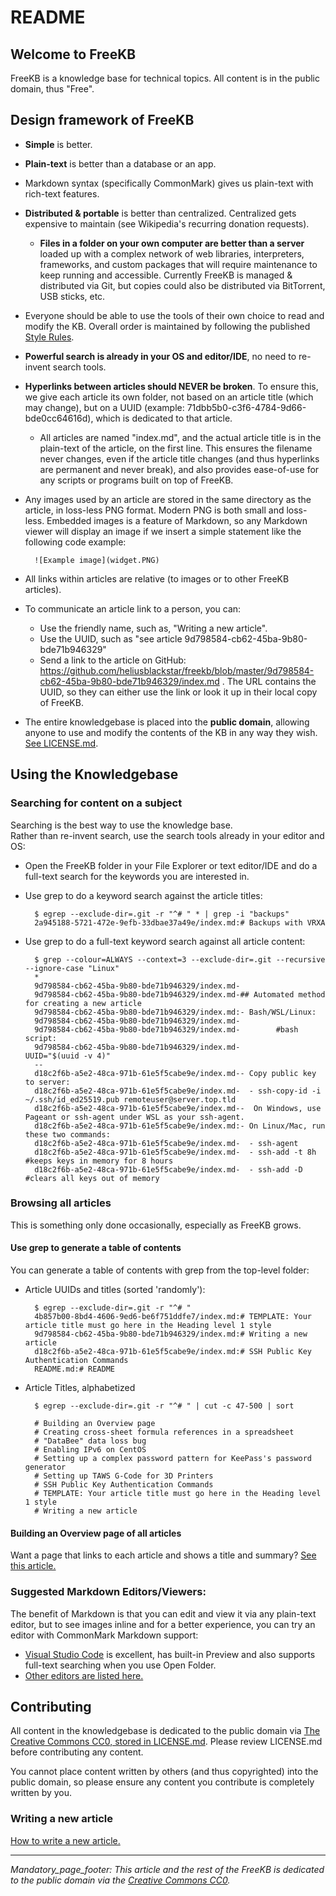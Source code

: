# README
## Welcome to FreeKB
FreeKB is a knowledge base for technical topics.  All content is in the public domain, thus "Free".

## Design framework of FreeKB
- **Simple** is better.
- **Plain-text** is better than a database or an app.
- Markdown syntax (specifically CommonMark) gives us plain-text with rich-text features.
- **Distributed & portable** is better than centralized.  Centralized gets expensive to maintain (see Wikipedia's recurring donation requests).  
   - **Files in a folder on your own computer are better than a server** loaded up with a complex network of web libraries, interpreters, frameworks, and custom packages that will require maintenance to keep running and accessible.  Currently FreeKB is managed & distributed via Git, but copies could also be distributed via BitTorrent, USB sticks, etc.
- Everyone should be able to use the tools of their own choice to read and modify the KB.   Overall order is maintained by following the published [Style Rules](9d798584-cb62-45ba-9b80-bde71b946329/index.md).
- **Powerful search is already in your OS and editor/IDE**, no need to re-invent search tools.
- **Hyperlinks between articles should NEVER be broken**.  To ensure this, we give each article its own folder, not based on an article title (which may change), but on a UUID (example: 71dbb5b0-c3f6-4784-9d66-bde0cc64616d), which is dedicated to that article.
    - All articles are named "index.md", and the actual article title is in the plain-text of the article, on the first line.  This ensures the filename never changes, even if the article title changes (and thus hyperlinks are permanent and never break), and also provides ease-of-use for any scripts or programs built on top of FreeKB.
- Any images used by an article are stored in the same directory as the article, in loss-less PNG format.  Modern PNG is both small and loss-less.  Embedded images is a feature of Markdown, so any Markdown viewer will display an image if we insert a simple statement like the following code example:

        ![Example image](widget.PNG)
    
- All links within articles are relative (to images or to other FreeKB articles).
- To communicate an article link to a person, you can:
    - Use the friendly name, such as, "Writing a new article".
    - Use the UUID, such as "see article 9d798584-cb62-45ba-9b80-bde71b946329"
    - Send a link to the article on GitHub: https://github.com/heliusblackstar/freekb/blob/master/9d798584-cb62-45ba-9b80-bde71b946329/index.md .  The URL contains the UUID, so they can either use the link or look it up in their local copy of FreeKB.
- The entire knowledgebase is placed into the **public domain**, allowing anyone to use and modify the contents of the KB in any way they wish.  [See LICENSE.md](LICENSE.md).

## Using the Knowledgebase
### Searching for content on a subject
Searching is the best way to use the knowledge base.  
Rather than re-invent search, use the search tools already in your editor and OS:
- Open the FreeKB folder in your File Explorer or text editor/IDE and do a full-text search for the keywords you are interested in.
- Use grep to do a keyword search against the article titles:
 
        $ egrep --exclude-dir=.git -r "^# " * | grep -i "backups"
        2a945188-5721-472e-9efb-33dbae37a49e/index.md:# Backups with VRXA
- Use grep to do a full-text keyword search against all article content:

        $ grep --colour=ALWAYS --context=3 --exclude-dir=.git --recursive --ignore-case "Linux"
        *
        9d798584-cb62-45ba-9b80-bde71b946329/index.md-
        9d798584-cb62-45ba-9b80-bde71b946329/index.md-## Automated method for creating a new article
        9d798584-cb62-45ba-9b80-bde71b946329/index.md:- Bash/WSL/Linux:
        9d798584-cb62-45ba-9b80-bde71b946329/index.md-
        9d798584-cb62-45ba-9b80-bde71b946329/index.md-        #bash script:
        9d798584-cb62-45ba-9b80-bde71b946329/index.md-        UUID="$(uuid -v 4)"
        --
        d18c2f6b-a5e2-48ca-971b-61e5f5cabe9e/index.md-- Copy public key to server:
        d18c2f6b-a5e2-48ca-971b-61e5f5cabe9e/index.md-  - ssh-copy-id -i ~/.ssh/id_ed25519.pub remoteuser@server.top.tld
        d18c2f6b-a5e2-48ca-971b-61e5f5cabe9e/index.md--  On Windows, use Pageant or ssh-agent under WSL as your ssh-agent.
        d18c2f6b-a5e2-48ca-971b-61e5f5cabe9e/index.md:- On Linux/Mac, run these two commands:
        d18c2f6b-a5e2-48ca-971b-61e5f5cabe9e/index.md-  - ssh-agent
        d18c2f6b-a5e2-48ca-971b-61e5f5cabe9e/index.md-  - ssh-add -t 8h   #keeps keys in memory for 8 hours
        d18c2f6b-a5e2-48ca-971b-61e5f5cabe9e/index.md-  - ssh-add -D  #clears all keys out of memory

### Browsing all articles
This is something only done occasionally, especially as FreeKB grows.
#### Use grep to generate a table of contents
You can generate a table of contents with grep from the top-level folder:   
- Article UUIDs and titles (sorted 'randomly'):

        $ egrep --exclude-dir=.git -r "^# "
        4b857b00-8bd4-4606-9ed6-be6f751ddfe7/index.md:# TEMPLATE: Your article title must go here in the Heading level 1 style
        9d798584-cb62-45ba-9b80-bde71b946329/index.md:# Writing a new article
        d18c2f6b-a5e2-48ca-971b-61e5f5cabe9e/index.md:# SSH Public Key Authentication Commands
        README.md:# README

- Article Titles, alphabetized

        $ egrep --exclude-dir=.git -r "^# " | cut -c 47-500 | sort

        # Building an Overview page
        # Creating cross-sheet formula references in a spreadsheet
        # "DataBee" data loss bug
        # Enabling IPv6 on CentOS
        # Setting up a complex password pattern for KeePass's password generator
        # Setting up TAWS G-Code for 3D Printers
        # SSH Public Key Authentication Commands
        # TEMPLATE: Your article title must go here in the Heading level 1 style
        # Writing a new article

#### Building an Overview page of all articles
Want a page that links to each article and shows a title and summary?
[See this article.](0922a119-067c-4b34-95ea-0e8866aa4467/index.md)

### Suggested Markdown Editors/Viewers:
The benefit of Markdown is that you can edit and view it via any plain-text editor, but to see images inline and for a better experience, you can try an editor with CommonMark Markdown support:
- [Visual Studio Code](https://code.visualstudio.com/docs/languages/markdown) is excellent, has built-in Preview and also supports full-text searching when you use Open Folder.
- [Other editors are listed here.](https://github.com/commonmark/commonmark-spec/wiki/Applications-supporting-CommonMark)

## Contributing
All content in the knowledgebase is dedicated to the public domain via [The Creative Commons CC0, stored in LICENSE.md](LICENSE.md).  Please review LICENSE.md before contributing any content.

You cannot place content written by others (and thus copyrighted) into the public domain, so please ensure any content you contribute is completely written by you.

### Writing a new article
[How to write a new article.](9d798584-cb62-45ba-9b80-bde71b946329/index.md)




***
_Mandatory_page_footer: This article and the rest of the FreeKB is dedicated to the public domain via the [Creative Commons CC0](LICENSE.md)._

